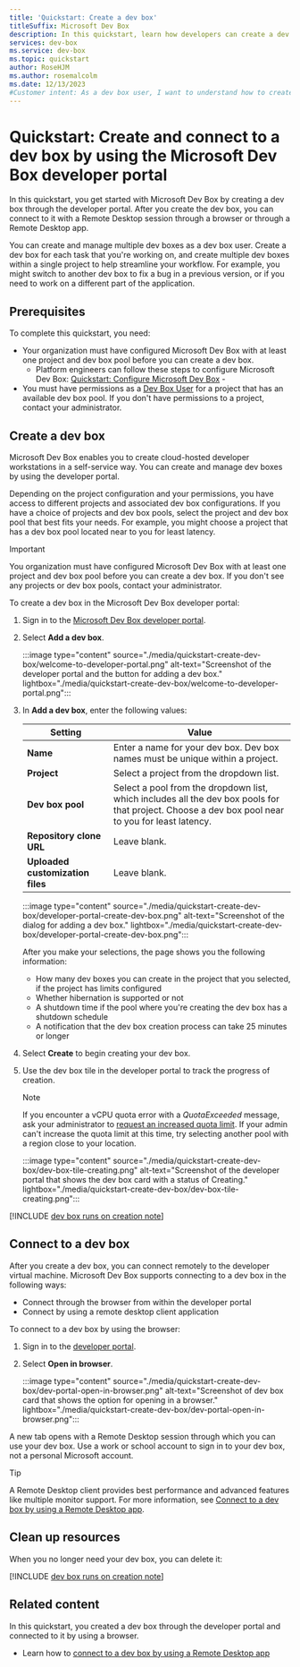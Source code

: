 ```yaml
---
title: 'Quickstart: Create a dev box'
titleSuffix: Microsoft Dev Box
description: In this quickstart, learn how developers can create a dev box in the Microsoft Dev Box developer portal, and remotely connect to it through the browser.
services: dev-box
ms.service: dev-box
ms.topic: quickstart
author: RoseHJM
ms.author: rosemalcolm
ms.date: 12/13/2023
#Customer intent: As a dev box user, I want to understand how to create and access a dev box so that I can start work.
---
```


# Quickstart: Create and connect to a dev box by using the Microsoft Dev Box developer portal


In this quickstart, you get started with Microsoft Dev Box by creating a dev box through the developer portal. After you create the dev box, you can connect to it with a Remote Desktop session through a browser or through a Remote Desktop app.

You can create and manage multiple dev boxes as a dev box user. Create a dev box for each task that you're working on, and create multiple dev boxes within a single project to help streamline your workflow. For example, you might switch to another dev box to fix a bug in a previous version, or if you need to work on a different part of the application.

## Prerequisites

To complete this quickstart, you need:

- Your organization must have configured Microsoft Dev Box with at least one project and dev box pool before you can create a dev box. 
    - Platform engineers can follow these steps to configure Microsoft Dev Box: [Quickstart: Configure Microsoft Dev Box](quickstart-configure-dev-box-service.md)    -  
- You must have permissions as a [Dev Box User](quickstart-configure-dev-box-service.md#provide-access-to-a-dev-box-project) for a project that has an available dev box pool. If you don't have permissions to a project, contact your administrator.

## Create a dev box

Microsoft Dev Box enables you to create cloud-hosted developer workstations in a self-service way. You can create and manage dev boxes by using the developer portal.

Depending on the project configuration and your permissions, you have access to different projects and associated dev box configurations. If you have a choice of projects and dev box pools, select the project and dev box pool that best fits your needs. For example, you might choose a project that has a dev box pool located near to you for least latency.

> [!IMPORTANT]
> You organization must have configured Microsoft Dev Box with at least one project and dev box pool before you can create a dev box. If you don't see any projects or dev box pools, contact your administrator.

To create a dev box in the Microsoft Dev Box developer portal:

1. Sign in to the [Microsoft Dev Box developer portal](https://aka.ms/devbox-portal).

1. Select **Add a dev box**.

   :::image type="content" source="./media/quickstart-create-dev-box/welcome-to-developer-portal.png" alt-text="Screenshot of the developer portal and the button for adding a dev box." lightbox="./media/quickstart-create-dev-box/welcome-to-developer-portal.png":::

1. In **Add a dev box**, enter the following values:

   | Setting | Value |
   |---|---|
   | **Name** | Enter a name for your dev box. Dev box names must be unique within a project. |
   | **Project** | Select a project from the dropdown list. |
   | **Dev box pool** | Select a pool from the dropdown list, which includes all the dev box pools for that project. Choose a dev box pool near to you for least latency.|
   | **Repository clone URL** | Leave blank. |
   | **Uploaded customization files** | Leave blank. |

   :::image type="content" source="./media/quickstart-create-dev-box/developer-portal-create-dev-box.png" alt-text="Screenshot of the dialog for adding a dev box." lightbox="./media/quickstart-create-dev-box/developer-portal-create-dev-box.png":::

   After you make your selections, the page shows you the following information:

   - How many dev boxes you can create in the project that you selected, if the project has limits configured
   - Whether hibernation is supported or not
   - A shutdown time if the pool where you're creating the dev box has a shutdown schedule
   - A notification that the dev box creation process can take 25 minutes or longer
   
1. Select **Create** to begin creating your dev box.

1. Use the dev box tile in the developer portal to track the progress of creation.

   > [!Note]
   > If you encounter a vCPU quota error with a *QuotaExceeded* message, ask your administrator to [request an increased quota limit](/azure/dev-box/how-to-request-quota-increase). If your admin can't increase the quota limit at this time, try selecting another pool with a region close to your location.  
      
   :::image type="content" source="./media/quickstart-create-dev-box/dev-box-tile-creating.png" alt-text="Screenshot of the developer portal that shows the dev box card with a status of Creating." lightbox="./media/quickstart-create-dev-box/dev-box-tile-creating.png":::


[!INCLUDE [dev box runs on creation note](./includes/note-dev-box-runs-on-creation.md)]

## Connect to a dev box

After you create a dev box, you can connect remotely to the developer virtual machine. Microsoft Dev Box supports connecting to a dev box in the following ways:

- Connect through the browser from within the developer portal
- Connect by using a remote desktop client application

To connect to a dev box by using the browser:

1. Sign in to the [developer portal](https://aka.ms/devbox-portal).

1. Select **Open in browser**.

   :::image type="content" source="./media/quickstart-create-dev-box/dev-portal-open-in-browser.png" alt-text="Screenshot of dev box card that shows the option for opening in a browser." lightbox="./media/quickstart-create-dev-box/dev-portal-open-in-browser.png":::

A new tab opens with a Remote Desktop session through which you can use your dev box. Use a work or school account to sign in to your dev box, not a personal Microsoft account.

> [!TIP]
> A Remote Desktop client provides best performance and advanced features like multiple monitor support. For more information, see [Connect to a dev box by using a Remote Desktop app](./tutorial-connect-to-dev-box-with-remote-desktop-app.md).

## Clean up resources

When you no longer need your dev box, you can delete it:

[!INCLUDE [dev box runs on creation note](./includes/clean-up-resources.md)] 

## Related content

In this quickstart, you created a dev box through the developer portal and connected to it by using a browser. 

- Learn how to [connect to a dev box by using a Remote Desktop app](./tutorial-connect-to-dev-box-with-remote-desktop-app.md)
